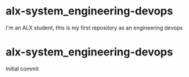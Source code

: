 # alx-system_engineering-devops
I'm an ALX student, this is my first repository as an engineering devops
# alx-system_engineering-devops
Initial commit
